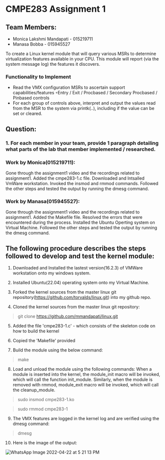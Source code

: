 # CMPE283 Assignment 1
## Team Members: 
- Monica Lakshmi Mandapati - 015219711
- Manasa Bobba - 015945527

To create a Linux kernel module that will query various MSRs to determine 
virtualization features available in your CPU. This module will report (via the system message log) the 
features it discovers.

### Functionality to Implement
- Read the VMX configuration MSRs to ascertain support capabilities/features
◦Entry / Exit / Procbased / Secondary Procbased / Pinbased controls
- For each group of controls above, interpret and output the values read from the MSR to the system
via printk(..), including if the value can be set or cleared.

## Question:

### 1. For each member in your team, provide 1 paragraph detailing what parts of the lab that member implemented / researched. 

### Work by Monica(015219711):
Gone through the assignment1 video and the recordings related to assignment1. Added the cmpe283-1.c file. 
Downloaded and Intsalled VmWare workstation. Invoked the insmod and rmmod commands. Followed the other steps and tested the output by running the dmesg command.


### Work by Manasa(015945527):
Gone through the assignment1 video and the recordings related to assignment1. Added the Makefile file.
Resolved the errors that were encountered during the process. Installed the Ubuntu Operting system on Virtual Machine. Followed the other steps and tested the output by running the dmesg command.


## The following procedure describes the steps followed to develop and test the kernel module:

1) Downloaded and Installed the lastest version(16.2.3) of VMWare workstation onto my windows system.

2) Installed Ubuntu(22.04) operating system onto my Virtual Machine.

3) Forked the kernel sources from the master linux git repository(https://github.com/torvalds/linux.git) into my github repo.

4) Cloned the kernel sources from the master linux git repository:
> git clone https://github.com/mmandapati/linux.git

5) Added the file 'cmpe283-1.c' - which consists of the skeleton code on how to build the kernel

6) Copied the 'Makefile' provided

7) Build the module using the below command:
> make

8) Load and unload the module using the following commands:
When a module is inserted into the kernel, the module_init macro will be invoked, which will call the function init_module. 
Similarly, when the module is removed with rmmod, module_exit macro will be invoked, which will call the cleanup_module.
> sudo insmod cmpe283-1.ko

> sudo rmmod cmpe283-1

9) The VMX features are logged in the kernel log and are verified using the dmesg command:
> dmesg

10) Here is the image of the output:

![WhatsApp Image 2022-04-22 at 5 21 13 PM](https://user-images.githubusercontent.com/91310893/164838048-1e5098a0-cf88-4951-bd92-8e25d7efaa5e.jpeg)
